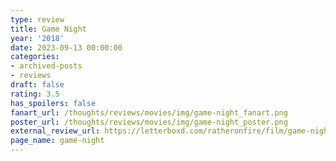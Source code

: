```yaml
---
type: review
title: Game Night
year: '2018'
date: 2023-09-13 00:00:00
categories:
- archived-posts
- reviews
draft: false
rating: 3.5
has_spoilers: false
fanart_url: /thoughts/reviews/movies/img/game-night_fanart.png
poster_url: /thoughts/reviews/movies/img/game-night_poster.png
external_review_url: https://letterboxd.com/ratheronfire/film/game-night/
page_name: game-night
---
```


